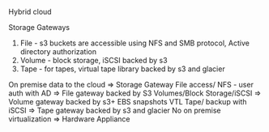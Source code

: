 Hybrid cloud

Storage Gateways

1. File - s3 buckets are accessible using NFS and SMB protocol, Active directory authorization
2. Volume - block storage, iSCSI backed by s3
3. Tape - for tapes, virtual tape library backed by s3 and glacier

On premise data to the cloud => Storage Gateway
File access/ NFS - user auth with AD => File gateway backed by S3
Volumes/Block Storage/iSCSI => Volume gateway backed by s3+ EBS snapshots
VTL Tape/ backup with iSCSI => Tape gateway backed by s3 and glacier
No on premise virtualization => Hardware Appliance


